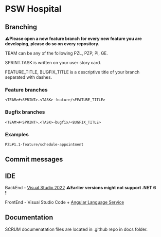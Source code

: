 # PSW Hospital

## Branching 

:warning:**Please open a new feature branch for every new feature you are developing, please do so on every repository.**

TEAM can be any of the following PZL, PZP, PI, GE.

SPRINT.TASK is written on your user story card.

FEATURE_TITLE, BUGFIX_TITLE is a descriptive title of your branch separated with dashes.

### Feature branches
`<TEAM>#<SPRINT>.<TASK>-feature/<FEATURE_TITLE>`

### Bugfix branches

`<TEAM>#<SPRINT>.<TASK>-bugfix/<BUGFIX_TITLE>`

### Examples

`PZL#1.1-feature/schedule-appointment`


## Commit messages 

## IDE
BackEnd - [Visual Studio 2022](https://azureforeducation.microsoft.com/devtools) :warning:**Earlier versions might not support .NET 6 !**

FrontEnd - Visual Studio Code + [Angular Language Service](https://marketplace.visualstudio.com/items?itemName=Angular.ng-template)

## Documentation

SCRUM documenatation files are located in .github repo in docs folder.